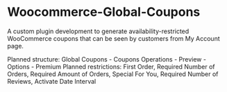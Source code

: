 # Woocommerce-Global-Coupons

A custom plugin development to generate availability-restricted WooCommerce coupons that can be seen by customers from My Account page.

Planned structure: Global Coupons - Coupons Operations - Preview - Options - Premium
Planned restrictions: First Order, Required Number of Orders, Required Amount of Orders, Special For You, Required Number of Reviews, Activate Date Interval

